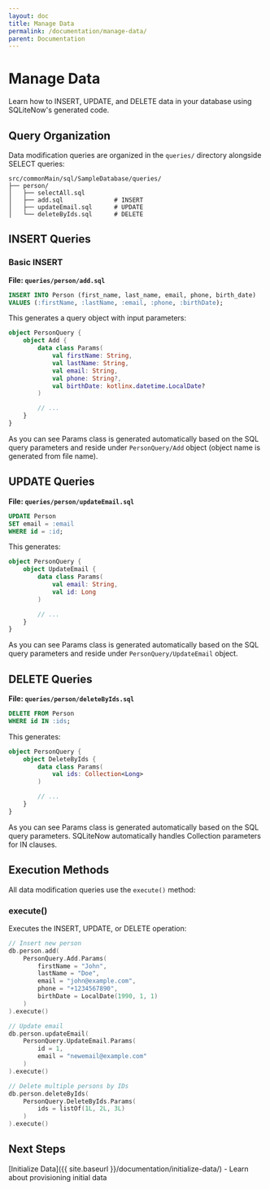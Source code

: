 ```yaml
---
layout: doc
title: Manage Data
permalink: /documentation/manage-data/
parent: Documentation
---
```


# Manage Data

Learn how to INSERT, UPDATE, and DELETE data in your database using SQLiteNow's generated code.

## Query Organization

Data modification queries are organized in the `queries/` directory alongside SELECT queries:

```
src/commonMain/sql/SampleDatabase/queries/
├── person/
│   ├── selectAll.sql
│   ├── add.sql              # INSERT
│   ├── updateEmail.sql      # UPDATE
│   └── deleteByIds.sql      # DELETE
```

## INSERT Queries

### Basic INSERT

**File: `queries/person/add.sql`**

```sql
INSERT INTO Person (first_name, last_name, email, phone, birth_date)
VALUES (:firstName, :lastName, :email, :phone, :birthDate);
```

This generates a query object with input parameters:

```kotlin
object PersonQuery {
    object Add {
        data class Params(
            val firstName: String,
            val lastName: String,
            val email: String,
            val phone: String?,
            val birthDate: kotlinx.datetime.LocalDate?
        )

        // ...
    }
}
```

As you can see Params class is generated automatically based on the SQL query parameters
and reside under `PersonQuery/Add` object (object name is generated from file name).


## UPDATE Queries

**File: `queries/person/updateEmail.sql`**

```sql
UPDATE Person
SET email = :email
WHERE id = :id;
```

This generates:

```kotlin
object PersonQuery {
    object UpdateEmail {
        data class Params(
            val email: String,
            val id: Long
        )

        // ...
    }
}
```

As you can see Params class is generated automatically based on the SQL query parameters
and reside under `PersonQuery/UpdateEmail` object.

## DELETE Queries

**File: `queries/person/deleteByIds.sql`**

```sql
DELETE FROM Person
WHERE id IN :ids;
```

This generates:

```kotlin
object PersonQuery {
    object DeleteByIds {
        data class Params(
            val ids: Collection<Long>
        )

        // ...
    }
}
```

As you can see Params class is generated automatically based on the SQL query parameters.
SQLiteNow automatically handles Collection parameters for IN clauses.

## Execution Methods

All data modification queries use the `execute()` method:

### execute()
Executes the INSERT, UPDATE, or DELETE operation:

```kotlin
// Insert new person
db.person.add(
    PersonQuery.Add.Params(
        firstName = "John",
        lastName = "Doe",
        email = "john@example.com",
        phone = "+1234567890",
        birthDate = LocalDate(1990, 1, 1)
    )
).execute()
```

```kotlin
// Update email
db.person.updateEmail(
    PersonQuery.UpdateEmail.Params(
        id = 1,
        email = "newemail@example.com"
    )
).execute()
```

```kotlin
// Delete multiple persons by IDs
db.person.deleteByIds(
    PersonQuery.DeleteByIds.Params(
        ids = listOf(1L, 2L, 3L)
    )
).execute()
```

## Next Steps

[Initialize Data]({{ site.baseurl }}/documentation/initialize-data/) - Learn about provisioning initial data
